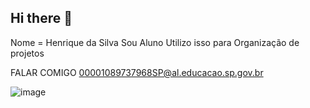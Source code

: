 ## Hi there 👋

Nome = Henrique da Silva
Sou Aluno
Utilizo isso para Organização de projetos

FALAR COMIGO
00001089737968SP@al.educacao.sp.gov.br

![image](https://github.com/SigMaLoBoMal/SigMaLoBoMal/assets/170969951/4640a325-580d-4c6e-b027-06031aba8d2f)
